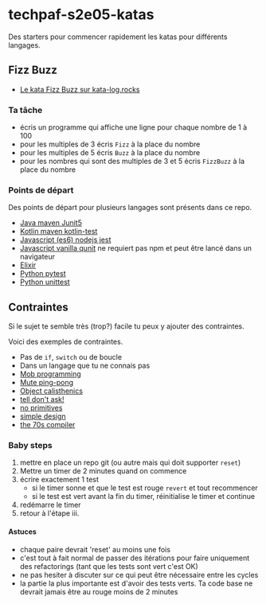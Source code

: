 # techpaf-s2e05-katas

Des starters pour commencer rapidement les katas pour différents langages.

## Fizz Buzz

* [Le kata Fizz Buzz sur kata-log.rocks](http://kata-log.rocks/fizz-buzz-kata)


### Ta tâche

* écris un programme qui affiche une ligne pour chaque nombre de 1 à 100
* pour les multiples de 3 écris `Fizz` à la place du nombre
* pour les multiples de 5 écris `Buzz` à la place du nombre
* pour les nombres qui sont des multiples de 3 et 5 écris `FizzBuzz` à la place du nombre

### Points de départ

Des points de départ pour plusieurs langages sont présents dans ce repo.

* [Java maven Junit5](fizzbuzz/kata-fizzbuzz-java)
* [Kotlin maven kotlin-test](fizzbuzz/kata-fizzbuzz-kotlin)
* [Javascript (es6) nodejs jest](fizzbuzz/kata-fizzbuzz-js-jest)
* [Javascript vanilla qunit](fizzbuzz/kata-fizzbuzz-js-vanilla-qunit) ne requiert pas npm et peut être lancé dans un navigateur
* [Elixir](fizzbuzz/kata-fizzbuzz-elixir)
* [Python pytest](fizzbuzz/kata-fizzbuzz-python/pytest)
* [Python unittest](fizzbuzz/kata-fizzbuzz-python/unittest)

## Contraintes

Si le sujet te semble très (trop?) facile tu peux y ajouter des contraintes.

Voici des exemples de contraintes.

* Pas de `if`, `switch` ou de boucle
* Dans un langage que tu ne connais pas
* [Mob programming](http://kata-log.rocks/mob-programming)
* [Mute ping-pong](http://kata-log.rocks/mute-ping-pong)
* [Object calisthenics](https://williamdurand.fr/2013/06/03/object-calisthenics/)
* [tell don't ask!](http://kata-log.rocks/tell-dont-ask)
* [no primitives](http://kata-log.rocks/no-primitives)
* [simple design](http://kata-log.rocks/simple-design)
* [the 70s compiler](http://kata-log.rocks/the-70s-compiler)

### Baby steps

  1. mettre en place un repo git (ou autre mais qui doit supporter `reset`)
  2. Mettre un timer de 2 minutes quand on commence
  3. écrire exactement 1 test
      * si le timer sonne et que le test est rouge `revert` et tout recommencer
      * si le test est vert avant la fin du timer, réinitialise le timer et continue
  4. redémarre le timer
  5. retour à l'étape iii.
  
#### Astuces

* chaque paire devrait 'reset' au moins une fois
* c'est tout à fait normal de passer des itérations pour faire uniquement des refactorings (tant que les tests sont vert c'est OK)
* ne pas hesiter à discuter sur ce qui peut être nécessaire entre les cycles
* la partie la plus importante est d'avoir des tests verts. Ta code base ne devrait jamais être au rouge moins de 2 minutes


